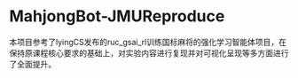 # MahjongBot-JMUReproduce
本项目参考了lyingCS发布的ruc_gsai_rl训练国标麻将的强化学习智能体项目，在保持原课程核心要求的基础上，对实验内容进行复现并对可视化呈现等多方面进行了全面提升。
